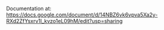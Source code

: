 Documentation at:
https://docs.google.com/document/d/14NBZ6vk6vpva5Xa2y-RXd2ZfYsxrv1l_kvzo1eL09hM/edit?usp=sharing
